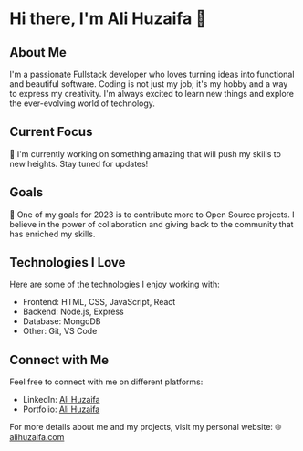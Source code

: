 # Hi there, I'm Ali Huzaifa 👋

## About Me
I'm a passionate Fullstack developer who loves turning ideas into functional and beautiful software. Coding is not just my job; it's my hobby and a way to express my creativity. I'm always excited to learn new things and explore the ever-evolving world of technology.

## Current Focus
🚀 I'm currently working on something amazing that will push my skills to new heights. Stay tuned for updates!

## Goals
🌟 One of my goals for 2023 is to contribute more to Open Source projects. I believe in the power of collaboration and giving back to the community that has enriched my skills.

## Technologies I Love
Here are some of the technologies I enjoy working with:
- Frontend: HTML, CSS, JavaScript, React
- Backend: Node.js, Express
- Database: MongoDB
- Other: Git, VS Code

## Connect with Me
Feel free to connect with me on different platforms:
- LinkedIn: [Ali Huzaifa](https://www.linkedin.com/in/huzaifa-ansari-959b65240/)
- Portfolio: [Ali Huzaifa](https://www.alihuzaifa.com)

For more details about me and my projects, visit my personal website:
🌐 [alihuzaifa.com](https://www.alihuzaifa.com)